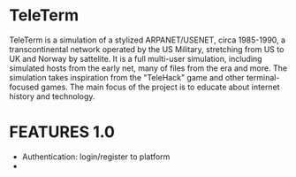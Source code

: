 # TeleTerm

TeleTerm is a simulation of a stylized ARPANET/USENET, circa 1985-1990, 
a transcontinental network operated by the US Military, stretching 
from US to UK and Norway by sattelite. It is a full multi-user 
simulation, including simulated hosts from the early net, many 
of files from the era and more. The simulation takes inspiration from 
the "TeleHack" game and other terminal-focused games. 
The main focus of the project is to educate about internet 
history and technology.

# FEATURES 1.0
* Authentication: login/register to platform
* 




